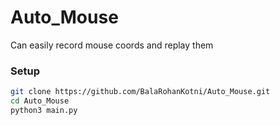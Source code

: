 # Auto_Mouse
Can easily record mouse coords and replay them 

### Setup
```bash
git clone https://github.com/BalaRohanKotni/Auto_Mouse.git
cd Auto_Mouse
python3 main.py
```
